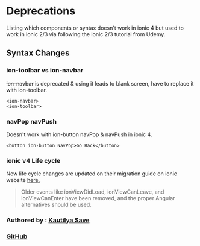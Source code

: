 # Deprecations

Listing which components or syntax doesn't work in ionic 4 but used to work in ionic 2/3 via following the ionic 2/3 tutorial from Udemy.

## Syntax Changes

### ion-toolbar vs ion-navbar

~~ion-navbar~~ is deprecated & using it leads to blank screen, have to replace it with ion-toolbar.

```markup
<ion-navbar>
<ion-toolbar>
```

### navPop navPush

Doesn't work with ion-button navPop & navPush in ionic 4.

```markup
<button ion-button NavPop>Go Back</button>
```

### ionic v4 Life cycle

New life cycle changes are updated on their migration guide on ionic website [here.](https://ionicframework.com/docs/building/migration#lifecycle-events)

> Older events like ionViewDidLoad, ionViewCanLeave, and ionViewCanEnter have been removed, and the proper Angular alternatives should be used.

### Authored by : [Kautilya Save](https://kautilya.design)

### [GitHub](https://github.com/SensehacK)

